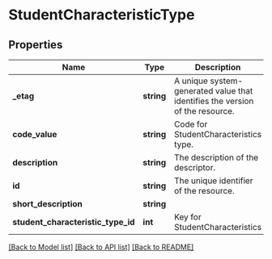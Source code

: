 # StudentCharacteristicType

## Properties
Name | Type | Description | Notes
------------ | ------------- | ------------- | -------------
**_etag** | **string** | A unique system-generated value that identifies the version of the resource. | [optional] 
**code_value** | **string** | Code for StudentCharacteristics type. | 
**description** | **string** | The description of the descriptor. | 
**id** | **string** | The unique identifier of the resource. | 
**short_description** | **string** |  | 
**student_characteristic_type_id** | **int** | Key for StudentCharacteristics | [optional] 

[[Back to Model list]](../README.md#documentation-for-models) [[Back to API list]](../README.md#documentation-for-api-endpoints) [[Back to README]](../README.md)


